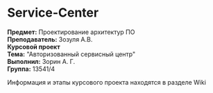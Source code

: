 # Service-Center

**Предмет:** Проектирование архитектур ПО <br>
**Преподаватель:** Зозуля А.В.<br>
**Курсовой проект**<br>
**Тема:** "Авторизованный сервисный центр"<br>
**Выполнил:** Зорин А. Г.<br>
**Группа:** 13541/4

Информация и этапы курсового проекта находятся в разделе Wiki